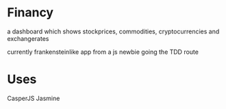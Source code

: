 # Financy
a dashboard which shows stockprices, commodities, cryptocurrencies and exchangerates

currently frankensteinlike app from a js newbie going the TDD route

# Uses
CasperJS
Jasmine